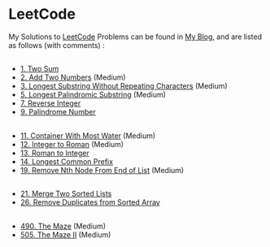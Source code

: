 # LeetCode
My Solutions to [LeetCode](https://leetcode.com/problemset/all/) Problems
can be found in [My Blog](http://chienchikao.blogspot.tw/), and are listed as follows (with comments) :
##
- [1. Two Sum](https://github.com/Mickey0521/LeetCode/blob/master/TwoSum.java)
- [2. Add Two Numbers](https://github.com/Mickey0521/LeetCode/blob/master/AddTwoNumbers.java) (Medium)
- [3. Longest Substring Without Repeating Characters](https://github.com/Mickey0521/LeetCode/blob/master/LongestSubstringWithoutRepeatingCharacters.java) (Medium)
- [5. Longest Palindromic Substring](https://github.com/Mickey0521/LeetCode/blob/master/LongestPalindromicSubstring.java) (Medium)
- [7. Reverse Integer](https://github.com/Mickey0521/LeetCode/blob/master/ReverseInteger.java)
- [9. Palindrome Number](https://github.com/Mickey0521/LeetCode/blob/master/PalindromeNumber.java)
##
- [11. Container With Most Water](https://github.com/Mickey0521/LeetCode/blob/master/ContainerWithMostWater.java) (Medium)
- [12. Integer to Roman](https://github.com/Mickey0521/LeetCode/blob/master/IntegertoRoman.java) (Medium)
- [13. Roman to Integer](https://github.com/Mickey0521/LeetCode/blob/master/RomantoInteger.java)
- [14. Longest Common Prefix](https://github.com/Mickey0521/LeetCode/blob/master/LongestCommonPrefix.java)
- [19. Remove Nth Node From End of List](https://github.com/Mickey0521/LeetCode/blob/master/RemoveNthNodeFromEndofList.java) (Medium)
##
- [21. Merge Two Sorted Lists](https://github.com/Mickey0521/LeetCode/blob/master/MergeTwoSortedLists.java)
- [26. Remove Duplicates from Sorted Array](https://github.com/Mickey0521/LeetCode/blob/master/RemoveDuplicatesfromSortedArray.java)
##
- [490. The Maze](https://github.com/Mickey0521/LeetCode/blob/master/TheMaze.java) (Medium)
- [505. The Maze II](https://github.com/Mickey0521/LeetCode/blob/master/TheMazeII.java) (Medium)
